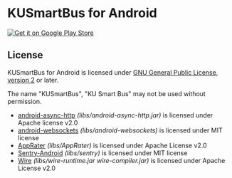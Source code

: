 # KUSmartBus for Android

<a href="https://play.google.com/store/apps/details?id=th.in.whs.ku.bus"><img src="https://developer.android.com/images/brand/en_generic_rgb_wo_60.png" alt="Get it on Google Play Store"></a>

## License

KUSmartBus for Android is licensed under [GNU General Public License, version 2](https://www.gnu.org/licenses/gpl-2.0.html) or later.

The name "KUSmartBus", "KU Smart Bus" may not be used without permission.

- [android-async-http](https://github.com/koush/android-websockets) *(libs/android-async-http.jar)* is licensed under Apache license v2.0
- [android-websockets](https://github.com/koush/android-websockets) *(libs/android-websockets)* is licensed under MIT license
- [AppRater](https://github.com/delight-im/AppRater) *(libs/AppRater)* is licensed under Apache License v2.0
- [Sentry-Android](https://github.com/whs/Sentry-Android) *(libs/sentry)* is licensed under MIT license
- [Wire](https://github.com/square/wire) *(libs/wire-runtime.jar wire-compiler.jar)* is licensed under Apache License v2.0